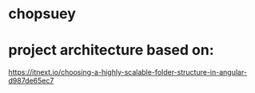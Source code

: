# chopsuey

# project architecture based on:
https://itnext.io/choosing-a-highly-scalable-folder-structure-in-angular-d987de65ec7